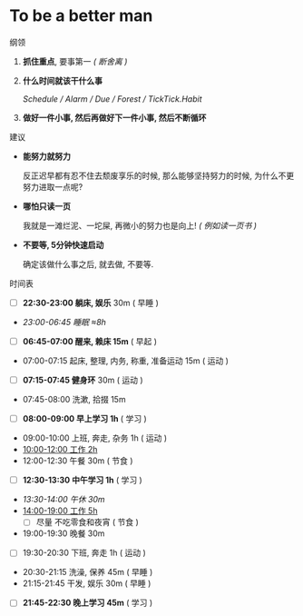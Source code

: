 # To be a better man

纲领

1.  **抓住重点**, 要事第一 _( 断舍离 )_

1.  **什么时间就该干什么事**

    _Schedule / Alarm / Due / <!-- BlockyTime / --> Forest / TickTick.Habit_

1.  **做好一件小事, 然后再做好下一件小事, 然后不断循环**

建议

-   **能努力就努力**

    反正迟早都有忍不住去颓废享乐的时候, 那么能够坚持努力的时候, 为什么不更努力进取一点呢?

-   **哪怕只读一页**

    我就是一滩烂泥、一坨屎, 再微小的努力也是向上! _( 例如读一页书 )_

-   **不要等, 5分钟快速启动**

    确定该做什么事之后, 就去做, 不要等.

时间表

- [ ] **22:30-23:00 躺床, 娱乐** 30m ( 早睡 )
- _23:00-06:45 睡眠 ≈8h_
- [ ] **06:45-07:00 醒来, 赖床 15m** ( 早起 )
- 07:00-07:15 起床, 整理, 内务, 称重, 准备运动 15m ( 运动 )
- [ ] **07:15-07:45 健身环** 30m ( 运动 )
- 07:45-08:00 洗漱, 拾掇 15m
- [ ] **08:00-09:00 早上学习 1h** ( 学习 )
- 09:00-10:00 上班, 奔走, 杂务 1h ( 运动 )
- <u>10:00-12:00 工作 2h</u>
- 12:00-12:30 午餐 30m ( 节食 )
- [ ] **12:30-13:30 中午学习 1h** ( 学习 )
- _13:30-14:00 午休 30m_
- <u>14:00-19:00 工作 5h</u>
    - [ ] 尽量 不吃零食和夜宵 ( 节食 )
- 19:00-19:30 晚餐 30m
- [ ] 19:30-20:30 下班, 奔走 1h ( 运动 )
- 20:30-21:15 洗澡, 保养 45m ( 早睡 )
- 21:15-21:45 干发, 娱乐 30m ( 早睡 )
- [ ] **21:45-22:30 晚上学习 45m** ( 学习 )
